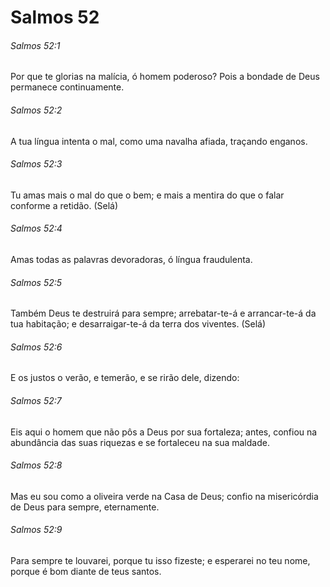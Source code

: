 # Salmos 52

###### Salmos 52:1

Por que te glorias na malícia, ó homem poderoso? Pois a bondade de Deus permanece continuamente.

###### Salmos 52:2

A tua língua intenta o mal, como uma navalha afiada, traçando enganos.

###### Salmos 52:3

Tu amas mais o mal do que o bem; e mais a mentira do que o falar conforme a retidão. (Selá)

###### Salmos 52:4

Amas todas as palavras devoradoras, ó língua fraudulenta.

###### Salmos 52:5

Também Deus te destruirá para sempre; arrebatar-te-á e arrancar-te-á da tua habitação; e desarraigar-te-á da terra dos viventes. (Selá)

###### Salmos 52:6

E os justos o verão, e temerão, e se rirão dele, dizendo:

###### Salmos 52:7

Eis aqui o homem que não pôs a Deus por sua fortaleza; antes, confiou na abundância das suas riquezas e se fortaleceu na sua maldade.

###### Salmos 52:8

Mas eu sou como a oliveira verde na Casa de Deus; confio na misericórdia de Deus para sempre, eternamente.

###### Salmos 52:9

Para sempre te louvarei, porque tu isso fizeste; e esperarei no teu nome, porque é bom diante de teus santos.

